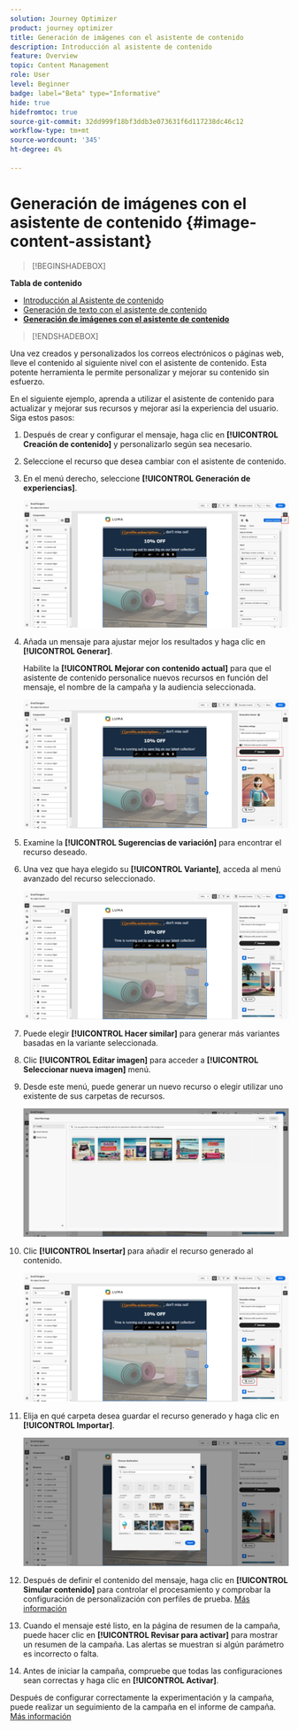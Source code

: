 ```yaml
---
solution: Journey Optimizer
product: journey optimizer
title: Generación de imágenes con el asistente de contenido
description: Introducción al asistente de contenido
feature: Overview
topic: Content Management
role: User
level: Beginner
badge: label="Beta" type="Informative"
hide: true
hidefromtoc: true
source-git-commit: 32dd999f18bf3ddb3e073631f6d117238dc46c12
workflow-type: tm+mt
source-wordcount: '345'
ht-degree: 4%

---
```


# Generación de imágenes con el asistente de contenido {#image-content-assistant}

>[!BEGINSHADEBOX]

**Tabla de contenido**

* [Introducción al Asistente de contenido](gs-generative.md)
* [Generación de texto con el asistente de contenido](generative-content.md)
* **[Generación de imágenes con el asistente de contenido](generative-image.md)**

>[!ENDSHADEBOX]



Una vez creados y personalizados los correos electrónicos o páginas web, lleve el contenido al siguiente nivel con el asistente de contenido. Esta potente herramienta le permite personalizar y mejorar su contenido sin esfuerzo.

En el siguiente ejemplo, aprenda a utilizar el asistente de contenido para actualizar y mejorar sus recursos y mejorar así la experiencia del usuario. Siga estos pasos:

1. Después de crear y configurar el mensaje, haga clic en **[!UICONTROL Creación de contenido]** y personalizarlo según sea necesario.

1. Seleccione el recurso que desea cambiar con el asistente de contenido.

1. En el menú derecho, seleccione **[!UICONTROL Generación de experiencias]**.

   ![](assets/gen-ai-image-1.png)

1. Añada un mensaje para ajustar mejor los resultados y haga clic en **[!UICONTROL Generar]**.

   Habilite la **[!UICONTROL Mejorar con contenido actual]** para que el asistente de contenido personalice nuevos recursos en función del mensaje, el nombre de la campaña y la audiencia seleccionada.

   ![](assets/gen-ai-image-2.png)

1. Examine la **[!UICONTROL Sugerencias de variación]** para encontrar el recurso deseado.

1. Una vez que haya elegido su **[!UICONTROL Variante]**, acceda al menú avanzado del recurso seleccionado.

   ![](assets/gen-ai-image-3.png)

1. Puede elegir **[!UICONTROL Hacer similar]** para generar más variantes basadas en la variante seleccionada.

1. Clic **[!UICONTROL Editar imagen]** para acceder a **[!UICONTROL Seleccionar nueva imagen]** menú.

1. Desde este menú, puede generar un nuevo recurso o elegir utilizar uno existente de sus carpetas de recursos.

   ![](assets/gen-ai-image-4.png)

1. Clic **[!UICONTROL Insertar]** para añadir el recurso generado al contenido.

   ![](assets/gen-ai-image-5.png)

1. Elija en qué carpeta desea guardar el recurso generado y haga clic en **[!UICONTROL Importar]**.

   ![](assets/gen-ai-image-6.png)

1. Después de definir el contenido del mensaje, haga clic en **[!UICONTROL Simular contenido]** para controlar el procesamiento y comprobar la configuración de personalización con perfiles de prueba. [Más información](../email/preview.md)

1. Cuando el mensaje esté listo, en la página de resumen de la campaña, puede hacer clic en **[!UICONTROL Revisar para activar]** para mostrar un resumen de la campaña. Las alertas se muestran si algún parámetro es incorrecto o falta.

1. Antes de iniciar la campaña, compruebe que todas las configuraciones sean correctas y haga clic en **[!UICONTROL Activar]**.

Después de configurar correctamente la experimentación y la campaña, puede realizar un seguimiento de la campaña en el informe de campaña. [Más información](../reports/campaign-global-report.md#experimentation-report)